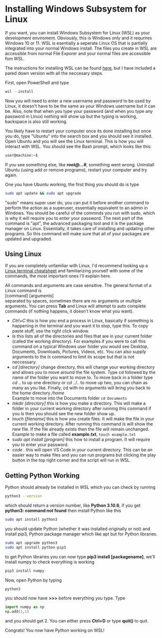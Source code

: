 # Installing Windows Subsystem for Linux
If you want, you can install Windows Subsystem for Linux (WSL) as your development enviroment. Obviously, this is Windows only and it requrires Windows 10 or 11. WSL is esentially a seperate Linux OS that is partially integrated into your normal Windows install. The files you create in WSL are accessible from normal File Exporer and your normal files are accessible fom WSL.

The instructions for installing WSL can be found [here](https://learn.microsoft.com/en-us/windows/wsl/install), but I have included a pared down version with all the neccesary steps.

First, open PowerShell and type
```PowerShell
wsl --install
```
Now you will need to enter a new username and password to be used by Linux, it doesn't have to be the same as your Windows username but it can be. Also, note that when you type your password (and when you type any password in Linux) nothing will show up but the typing is working, backspace is also still working.

You likely have to restart your computer once its done installing but once you do, type "Ubuntu" into the search box and you should see it installed. Open Ubuntu and you will see the Linux terminal. This is how you will interact with WSL. You should see the Bash prompt, which looks like this:
```bash
user@machine:~$
```
If you see something else, like ***root@...#***, something went wrong. Uninstall Ubuntu (using add or remove programs), restart your computer and try again.

One you have Ubuntu working, the first thing you should do is type
```bash
sudo apt update && sudo apt upgrade
```
"sudo" means super user do, you can put it before another command to perform the action as a superuser, essentially equivalent to an admin in Windows. You should be careful of the commnds you run with sudo, which is why it will require you to enter your password. The next part of the command is "apt", the advanced packaging tool and it is the package manager on Linux. Essentially, it takes care of installing and updating other programs. So this command will make sure that all of your packages are updated and upgraded.


## Using Linux
If you are completely unfamiliar with Linux, I'd recommend looking up a [Linux terminal cheatsheet](https://www.stationx.net/linux-command-line-cheat-sheet/) and familiarizing yourself with some of the commands, the most important ones I'll explain here.

All commands and arguments are case sensitive. The general format of a Linux command is\
[command] [arguments]\
separated by spaces, sometimes there are no arguments or multiple arguments. You can press **Tab** and Linux will attempt to auto complete commands (if nothing happens, it doesn't know what you want).

- *Ctrl+C* this is how you end a process in Linux, basically if something is happening in the terminal and you want it to stop, type this. To copy paste stuff, use the right click window.
- *ls* this lists all of the directories and files that are in your current folder (called the working directory). For examples if you were to call this command on a typical Windows user folder you would see Desktop, Documents, Downloads, Pictures, Videos, etc. You can also supply arguments to the *ls* command to limit its scope but that is not neccessary.
- *cd [directory]* change directory, this will change your working directory and allows you to move around the file system. Type cd followed by the name of the folder you want to move to. To move back in a folder type *cd ..* to up one directory or *cd ../..* to move up two, you can chain as many as you like. Finally, cd with no arguments will bring you back to the home directory */home*\
Example to move into the Documents folder `cd Documents`
- *mkdir [directory]* this is how you make a directory. This will make a folder in your current working directory after running this command if you *ls* then you should see the new folder show up.
- *touch [filename]* this is how you create files. It will make the file in your current working directory. After running this command *ls* will show the new file. If the file already exists then the file will remain unchanged.\
Example to make a file called **example.txt**, `touch example.txt`
- *sudo apt install [program]* this how to install a program. It will require you to enter your password.
- *code .* this will open VS Code in your current directory. This can be an easier way to make files and you can run programs but clicking the play button in the top right corner and the script will run in WSL.

## Getting Python Working
Python should already be installed in WSL which you can check by running
```bash
python3 --version
```
which should return a version number, like **Python 3.10.6**, if you get **python3: command not found** then install Python like this
```bash
sudo apt install python3
```
you should update Python (whether it was installed originally or not) and install pip3, Python package manager which like apt but for Python libraries.
```bash
sudo apt upgrade python3
sudo apt install python-pip3
```
to get Python libraries you can now type **pip3 install [packagename]**, we'll install numpy to check everything is working
```bash
pip3 install numpy
```
Now, open Python by typing
```bash
python3
```
you should now have **>>>** before everything you type. Type
```Python
import numpy as np
np.add(1,1)
```
and you should get 2. You can either press **Ctrl+D** or type **quit()** to quit.

Congrats! You now have Python working on WSL!
